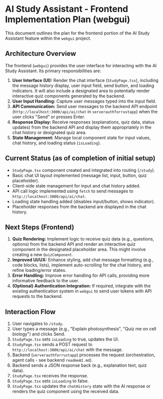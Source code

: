 # AI Study Assistant - Frontend Implementation Plan (webgui)

This document outlines the plan for the frontend portion of the AI Study Assistant feature within the `webgui` project.

## Architecture Overview

The frontend (`webgui`) provides the user interface for interacting with the AI Study Assistant. Its primary responsibilities are:

1.  **User Interface (UI):** Render the chat interface (`StudyPage.tsx`), including the message history display, user input field, send button, and loading indicators. It will also include a designated area to potentially render interactive quiz components generated by the backend.
2.  **User Input Handling:** Capture user messages typed into the input field.
3.  **API Communication:** Send user messages to the backend API endpoint (`http://localhost:3000/api/ai/chat` in `serverauthforrustapp`) when the user clicks "Send" or presses Enter.
4.  **Response Display:** Receive responses (explanations, quiz data, status updates) from the backend API and display them appropriately in the chat history or designated quiz area.
5.  **State Management:** Manage local component state for input values, chat history, and loading status (`isLoading`).

## Current Status (as of completion of initial setup)

*   `StudyPage.tsx` component created and integrated into routing (`/study`).
*   Basic chat UI layout implemented (message list, input, button, quiz placeholder).
*   Client-side state management for input and chat history added.
*   API call logic implemented using `fetch` to send messages to `http://localhost:3000/api/ai/chat`.
*   Loading state handling added (disables input/button, shows indicator).
*   Placeholder responses from the backend are displayed in the chat history.

## Next Steps (Frontend)

1.  **Quiz Rendering:** Implement logic to receive quiz data (e.g., questions, options) from the backend API and render an interactive quiz component in the designated placeholder area. This might involve creating a new `QuizComponent`.
2.  **Improved UI/UX:** Enhance styling, add chat message formatting (e.g., code blocks, lists), implement auto-scrolling for the chat history, and refine loading/error states.
3.  **Error Handling:** Improve error handling for API calls, providing more informative feedback to the user.
4.  **(Optional) Authentication Integration:** If required, integrate with the existing authentication system in `webgui` to send user tokens with API requests to the backend.

## Interaction Flow

1.  User navigates to `/study`.
2.  User types a message (e.g., "Explain photosynthesis", "Quiz me on cell biology") and clicks Send.
3.  `StudyPage.tsx` sets `isLoading` to true, updates the UI.
4.  `StudyPage.tsx` sends a POST request to `http://localhost:3000/api/ai/chat` with the message.
5.  Backend (`serverauthforrustapp`) processes the request (orchestration, agent calls - see backend `readmeAI.md`).
6.  Backend sends a JSON response back (e.g., explanation text, quiz data).
7.  `StudyPage.tsx` receives the response.
8.  `StudyPage.tsx` sets `isLoading` to false.
9.  `StudyPage.tsx` updates the `chatHistory` state with the AI response or renders the quiz component using the received data.